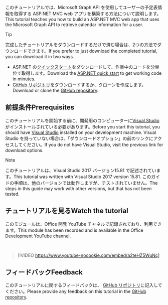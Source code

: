 <!-- markdownlint-disable MD002 MD041 -->

<span data-ttu-id="7e4a2-101">このチュートリアルでは、Microsoft Graph API を使用してユーザーの予定表情報を取得する ASP.NET MVC web アプリを構築する方法について説明します。</span><span class="sxs-lookup"><span data-stu-id="7e4a2-101">This tutorial teaches you how to build an ASP.NET MVC web app that uses the Microsoft Graph API to retrieve calendar information for a user.</span></span>

> [!TIP]
> <span data-ttu-id="7e4a2-102">完成したチュートリアルをダウンロードするだけで済む場合は、2つの方法でダウンロードできます。</span><span class="sxs-lookup"><span data-stu-id="7e4a2-102">If you prefer to just download the completed tutorial, you can download it in two ways.</span></span>
>
> - <span data-ttu-id="7e4a2-103">ASP.NET の[クイックスタート](https://developer.microsoft.com/graph/quick-start?platform=option-dotnet)をダウンロードして、作業中のコードを分単位で取得します。</span><span class="sxs-lookup"><span data-stu-id="7e4a2-103">Download the [ASP.NET quick start](https://developer.microsoft.com/graph/quick-start?platform=option-dotnet) to get working code in minutes.</span></span>
> - <span data-ttu-id="7e4a2-104">[GitHub リポジトリ](https://github.com/microsoftgraph/msgraph-training-aspnetmvcapp)をダウンロードするか、クローンを作成します。</span><span class="sxs-lookup"><span data-stu-id="7e4a2-104">Download or clone the [GitHub repository](https://github.com/microsoftgraph/msgraph-training-aspnetmvcapp).</span></span>

## <a name="prerequisites"></a><span data-ttu-id="7e4a2-105">前提条件</span><span class="sxs-lookup"><span data-stu-id="7e4a2-105">Prerequisites</span></span>

<span data-ttu-id="7e4a2-106">このチュートリアルを開始する前に、開発用のコンピューターに[Visual Studio](https://visualstudio.microsoft.com/vs/)がインストールされている必要があります。</span><span class="sxs-lookup"><span data-stu-id="7e4a2-106">Before you start this tutorial, you should have [Visual Studio](https://visualstudio.microsoft.com/vs/) installed on your development machine.</span></span> <span data-ttu-id="7e4a2-107">Visual Studio を持っていない場合は、「ダウンロードオプション」の前のリンクにアクセスしてください。</span><span class="sxs-lookup"><span data-stu-id="7e4a2-107">If you do not have Visual Studio, visit the previous link for download options.</span></span>

> [!NOTE]
> <span data-ttu-id="7e4a2-108">このチュートリアルは、Visual Studio 2017 バージョン15.81 で記述されています。</span><span class="sxs-lookup"><span data-stu-id="7e4a2-108">This tutorial was written with Visual Studio 2017 version 15.81.</span></span> <span data-ttu-id="7e4a2-109">このガイドの手順は、他のバージョンでは動作しますが、テストされていません。</span><span class="sxs-lookup"><span data-stu-id="7e4a2-109">The steps in this guide may work with other versions, but that has not been tested.</span></span>

## <a name="watch-the-tutorial"></a><span data-ttu-id="7e4a2-110">チュートリアルを見る</span><span class="sxs-lookup"><span data-stu-id="7e4a2-110">Watch the tutorial</span></span>

<span data-ttu-id="7e4a2-111">このモジュールは、Office 開発 YouTube チャネルで記録されており、利用できます。</span><span class="sxs-lookup"><span data-stu-id="7e4a2-111">This module has been recorded and is available in the Office Development YouTube channel.</span></span>

<!-- markdownlint-disable MD033 MD034 -->
<br/>

> [!VIDEO https://www.youtube-nocookie.com/embed/a2teHZ5WuNc]
<!-- markdownlint-enable MD033 MD034 -->

## <a name="feedback"></a><span data-ttu-id="7e4a2-112">フィードバック</span><span class="sxs-lookup"><span data-stu-id="7e4a2-112">Feedback</span></span>

<span data-ttu-id="7e4a2-113">このチュートリアルに関するフィードバックは、 [GitHub リポジトリ](https://github.com/microsoftgraph/msgraph-training-aspnetmvcapp)に記入してください。</span><span class="sxs-lookup"><span data-stu-id="7e4a2-113">Please provide any feedback on this tutorial in the [GitHub repository](https://github.com/microsoftgraph/msgraph-training-aspnetmvcapp).</span></span>
